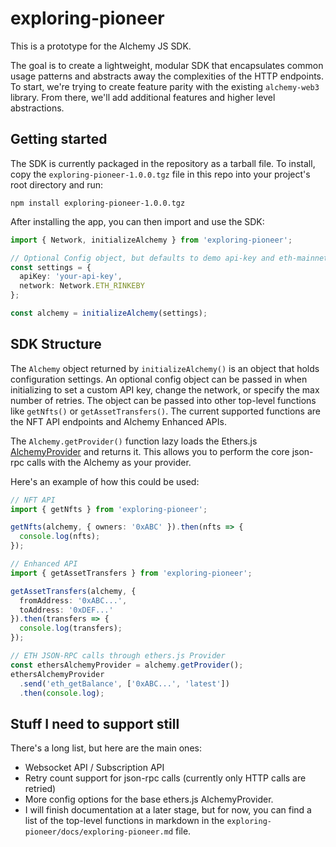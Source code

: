# exploring-pioneer

This is a prototype for the Alchemy JS SDK.

The goal is to create a lightweight, modular SDK that encapsulates common usage patterns and abstracts away the
complexities of the HTTP endpoints. To start, we're trying to create feature parity with the existing `alchemy-web3`
library. From there, we'll add additional features and higher level abstractions.

## Getting started

The SDK is currently packaged in the repository as a tarball file. To install, copy the `exploring-pioneer-1.0.0.tgz`
file in this repo into your project's root directory and run:

```
npm install exploring-pioneer-1.0.0.tgz
```

After installing the app, you can then import and use the SDK:

```ts
import { Network, initializeAlchemy } from 'exploring-pioneer';

// Optional Config object, but defaults to demo api-key and eth-mainnet.
const settings = {
  apiKey: 'your-api-key',
  network: Network.ETH_RINKEBY
};

const alchemy = initializeAlchemy(settings);
```

## SDK Structure

The `Alchemy` object returned by `initializeAlchemy()` is an object that holds configuration settings. An optional
config object can be passed in when initializing to set a custom API key, change the network, or specify the max number
of retries. The object can be passed into other top-level functions like `getNfts()` or `getAssetTransfers()`. The
current supported functions are the NFT API endpoints and Alchemy Enhanced APIs.

The `Alchemy.getProvider()` function lazy loads the
Ethers.js [AlchemyProvider](https://docs.ethers.io/v5/api/providers/api-providers/#AlchemyProvider) and returns it. This
allows you to perform the core json-rpc calls with the Alchemy as your provider.

Here's an example of how this could be used:

```ts
// NFT API
import { getNfts } from 'exploring-pioneer';

getNfts(alchemy, { owners: '0xABC' }).then(nfts => {
  console.log(nfts);
});

// Enhanced API
import { getAssetTransfers } from 'exploring-pioneer';

getAssetTransfers(alchemy, {
  fromAddress: '0xABC...',
  toAddress: '0xDEF...'
}).then(transfers => {
  console.log(transfers);
});

// ETH JSON-RPC calls through ethers.js Provider
const ethersAlchemyProvider = alchemy.getProvider();
ethersAlchemyProvider
  .send('eth_getBalance', ['0xABC...', 'latest'])
  .then(console.log);
```

## Stuff I need to support still

There's a long list, but here are the main ones:

- Websocket API / Subscription API
- Retry count support for json-rpc calls (currently only HTTP calls are retried)
- More config options for the base ethers.js AlchemyProvider.
- I will finish documentation at a later stage, but for now, you can find a list of the top-level functions in markdown
  in the `exploring-pioneer/docs/exploring-pioneer.md` file.

